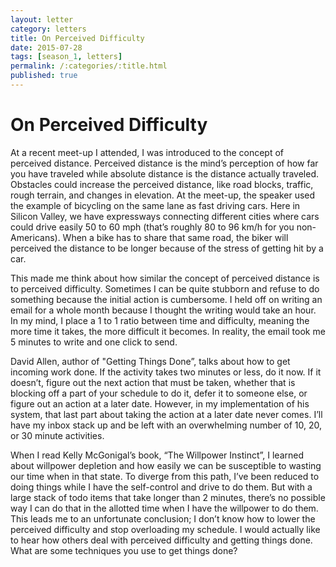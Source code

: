 ```yaml
---
layout: letter
category: letters
title: On Perceived Difficulty
date: 2015-07-28
tags: [season_1, letters]
permalink: /:categories/:title.html
published: true
---
```


# On Perceived Difficulty

At a recent meet-up I attended, I was introduced to the concept of perceived distance. Perceived distance is the mind’s perception of how far you have traveled while absolute distance is the distance actually traveled. Obstacles could increase the perceived distance, like road blocks, traffic, rough terrain, and changes in elevation. At the meet-up, the speaker used the example of bicycling on the same lane as fast driving cars. Here in Silicon Valley, we have expressways connecting different cities where cars could drive easily 50 to 60 mph (that’s roughly 80 to 96 km/h for you non-Americans). When a bike has to share that same road, the biker will perceived the distance to be longer because of the stress of getting hit by a car.

This made me think about how similar the concept of perceived distance is to perceived difficulty. Sometimes I can be quite stubborn and refuse to do something because the initial action is cumbersome. I held off on writing an email for a whole month because I thought the writing would take an hour. In my mind, I place a 1 to 1 ratio between time and difficulty, meaning the more time it takes, the more difficult it becomes. In reality, the email took me 5 minutes to write and one click to send.

David Allen, author of "Getting Things Done”, talks about how to get incoming work done. If the activity takes two minutes or less, do it now. If it doesn’t, figure out the next action that must be taken, whether that is blocking off a part of your schedule to do it, defer it to someone else, or figure out an action at a later date. However, in my implementation of his system, that last part about taking the action at a later date never comes. I’ll have my inbox stack up and be left with an overwhelming number of 10, 20, or 30 minute activities.

When I read Kelly McGonigal’s book, “The Willpower Instinct”, I learned about willpower depletion and how easily we can be susceptible to wasting our time when in that state. To diverge from this path, I’ve been reduced to doing things while I have the self-control and drive to do them. But with a large stack of todo items that take longer than 2 minutes, there’s no possible way I can do that in the allotted time when I have the willpower to do them. This leads me to an unfortunate conclusion; I don’t know how to lower the perceived difficulty and stop overloading my schedule. I would actually like to hear how others deal with perceived difficulty and getting things done. What are some techniques you use to get things done?  
